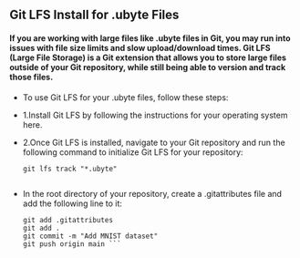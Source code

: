 ## Git LFS Install for .ubyte Files

#### If you are working with large files like .ubyte files in Git, you may run into issues with file size limits and slow upload/download times. Git LFS (Large File Storage) is a Git extension that allows you to store large files outside of your Git repository, while still being able to version and track those files.

* To use Git LFS for your .ubyte files, follow these steps:

* 1.Install Git LFS by following the instructions for your operating system here.
* 2.Once Git LFS is installed, navigate to your Git repository and run the following command to initialize Git LFS for your repository:

    ``` git lfs install 
    git lfs track "*.ubyte"
    

    ```

* In the root directory of your repository, create a .gitattributes file and add the following line to it:
    ```
    git add .gitattributes
    git add .
    git commit -m "Add MNIST dataset"
    git push origin main ```
 
